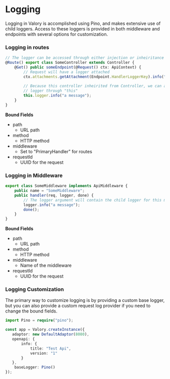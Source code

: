 # Logging

Logging in Valory is accomplished using Pino, and makes extensive use of child loggers.  Access to these loggers is provided in both middleware and endpoints with several options for customization. 

### Logging in routes

``` typescript
// The logger can be accessed through either injection or inheiritance within routes
@Route() export class SomeController extends Controller {
    @Get() public someEndpoint(@Request() ctx: ApiContext) {
        // Request will have a logger attached
        ctx.attachments.getAttachment(Endpoint.HandlerLoggerKey).info("stuff");
        
        // Because this controller inheirited from Controller, we can also access the
        // logger through "this"
        this.logger.info("a message");
    }
}
```

**Bound Fields**

* path
    * URL path
* method
    * HTTP method
* middleware
    * Set to "PrimaryHandler" for routes
* requestId
    * UUID for the request

### Logging in Middleware

```typescript
export class SomeMiddleware implements ApiMiddleware {
    public name = "SomeMiddleware";
    public handler(req, logger, done) {
        // The logger argument will contain the child logger for this middleware request
        logger.info("a message");
        done();
    }
}
```

**Bound Fields**

* path
    * URL path
* method
    * HTTP method
* middleware
    * Name of the middleware
* requestId
    * UUID for the request

### Logging Customization

The primary way to customize logging is by providing a custom base logger, but you can also provide a custom request log provider if you need to change the bound fields.

```typescript
import Pino = require("pino");

const app = Valory.createInstance({
   adaptor: new DefaultAdaptor(8080),
   openapi: {
       info: {
           title: "Test Api",
           version: "1"
       }
   },
    baseLogger: Pino()
});
```
